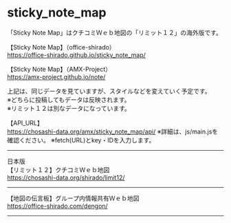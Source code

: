 # sticky_note_map
「Sticky Note Map」はクチコミＷｅｂ地図の「リミット１２」の海外版です。

【Sticky Note Map】（office-shirado）<br>
https://office-shirado.github.io/sticky_note_map/

【Sticky Note Map】（AMX-Project）<br>
https://amx-project.github.io/note/

上記は、同じデータを見ていますが、スタイルなどを変えていく予定です。<br>
※どちらに投稿してもデータは反映されます。<br>
※リミット１２は別なデータになっています。<br>

【API_URL】<br>
https://chosashi-data.org/amx/sticky_note_map/api/
※詳細は、js/main.jsを確認ください。
※fetch(URL)とkey・IDを入力します。

---------------------------------------------------------
日本版<br>
【リミット１２】クチコミＷｅｂ地図<br>
https://chosashi-data.org/shirado/limit12/

---------------------------------------------------------
【地図の伝言板】グループ内情報共有Ｗｅｂ地図<br>
https://office-shirado.com/dengon/

---------------------------------------------------------
